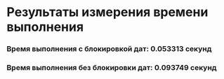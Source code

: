 # Результаты измерения времени выполнения

### Время выполнения с блокировкой дат: 0.053313 секунд

### Время выполнения без блокировки дат: 0.093749 секунд

